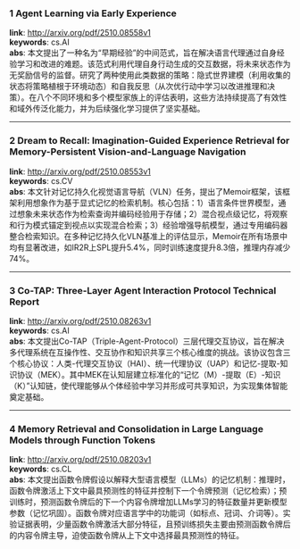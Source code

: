 ### 1 Agent Learning via Early Experience  
**link**: http://arxiv.org/pdf/2510.08558v1  
**keywords**: cs.AI  
**abs**: 本文提出了一种名为“早期经验”的中间范式，旨在解决语言代理通过自身经验学习和改进的难题。该范式利用代理自身行动生成的交互数据，将未来状态作为无奖励信号的监督。研究了两种使用此类数据的策略：隐式世界建模（利用收集的状态将策略植根于环境动态）和自我反思（从次优行动中学习以改进推理和决策）。在八个不同环境和多个模型家族上的评估表明，这些方法持续提高了有效性和域外传泛化能力，并为后续强化学习提供了坚实基础。  

---  
### 2 Dream to Recall: Imagination-Guided Experience Retrieval for Memory-Persistent Vision-and-Language Navigation  
**link**: http://arxiv.org/pdf/2510.08553v1  
**keywords**: cs.CV  
**abs**: 本文针对记忆持久化视觉语言导航（VLN）任务，提出了Memoir框架，该框架利用想象作为基于显式记忆的检索机制。核心包括：1）语言条件世界模型，通过想象未来状态作为检索查询并编码经验用于存储；2）混合视点级记忆，将观察和行为模式锚定到视点以实现混合检索；3）经验增强导航模型，通过专用编码器整合检索知识。在多种记忆持久化VLN基准上的评估显示，Memoir在所有场景中均有显著改进，如IR2R上SPL提升5.4%，同时训练速度提升8.3倍，推理内存减少74%。  

---  
### 3 Co-TAP: Three-Layer Agent Interaction Protocol Technical Report  
**link**: http://arxiv.org/pdf/2510.08263v1  
**keywords**: cs.AI  
**abs**: 本文提出Co-TAP（Triple-Agent-Protocol）三层代理交互协议，旨在解决多代理系统在互操作性、交互协作和知识共享三个核心维度的挑战。该协议包含三个核心协议：人类-代理交互协议（HAI）、统一代理协议（UAP）和记忆-提取-知识协议（MEK）。其中MEK在认知层建立标准化的“记忆（M）-提取（E）-知识（K）”认知链，使代理能够从个体经验中学习并形成可共享知识，为实现集体智能奠定基础。  

---  
### 4 Memory Retrieval and Consolidation in Large Language Models through Function Tokens  
**link**: http://arxiv.org/pdf/2510.08203v1  
**keywords**: cs.CL  
**abs**: 本文提出函数令牌假设以解释大型语言模型（LLMs）的记忆机制：推理时，函数令牌激活上下文中最具预测性的特征并控制下一个令牌预测（记忆检索）；预训练时，预测函数令牌后的下一个内容令牌增加LLMs学习的特征数量并更新模型参数（记忆巩固）。函数令牌对应语言学中的功能词（如标点、冠词、介词等）。实验证据表明，少量函数令牌激活大部分特征，且预训练损失主要由预测函数令牌后的内容令牌主导，迫使函数令牌从上下文中选择最具预测性的特征。